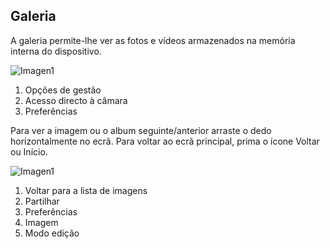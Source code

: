 ## Galeria

A galeria permite-lhe ver as fotos e vídeos armazenados na memória interna do dispositivo.

![Imagen1](http://static.energysistem.com/images/manuals/42674/56e997060a1dc.jpg) <br>

1. Opções de gestão
2. Acesso directo à câmara
3. Preferências


Para ver a imagem ou o album seguinte/anterior arraste o dedo horizontalmente no ecrã.
Para voltar ao ecrã principal, prima o ícone Voltar ou Início.

![Imagen1](http://static.energysistem.com/images/manuals/42674/56efe6166344a.jpg)

1. Voltar para a lista de imagens
2. Partilhar
3. Preferências
4. Imagem
5. Modo edição
